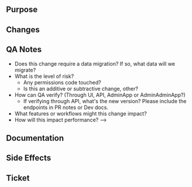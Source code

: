 <!-- Before submit your Pull Request, make sure you picked
     the right branch:

     - For hotfixes, select "master" as the target branch
     - For new features, select "develop" as the target branch
     - For release feature fixes, select the relevant release branch (release/X.Y.Z) as the target branch -->

## Purpose

<!-- Describe the purpose of your changes -->

## Changes

<!-- Briefly describe or list your changes  -->

## QA Notes

  - Does this change require a data migration? If so, what data will we migrate?
  - What is the level of risk?
    - Any permissions code touched?
    - Is this an additive or subtractive change, other?
  - How can QA verify? (Through UI, API, AdminApp or AdminAdminApp?)
    - If verifying through API, what's the new version? Please include the endpoints in PR notes or Dev docs.
  - What features or workflows might this change impact?
  - How will this impact performance?
-->

## Documentation

<!-- Does any internal or external documentation need to be updated?
     - If the API was versioned, update the developer.osf.io changelog.
     - If changes were made to the API, link the developer.osf.io PR here.
-->

## Side Effects

<!-- Any possible side effects? -->

## Ticket

<!-- Link to JIRA ticket, if applicable e.g. https://openscience.atlassian.net/browse/OSF-1234 -->
